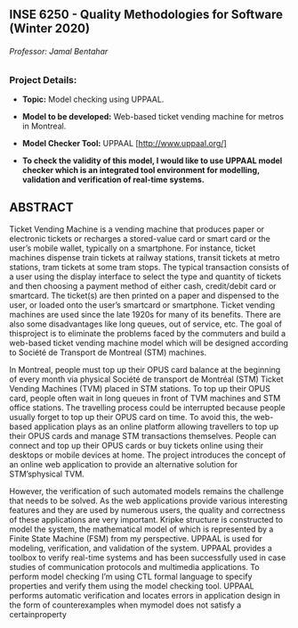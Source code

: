 ## INSE 6250 - Quality Methodologies for Software (Winter 2020)
###### Professor: Jamal Bentahar

### Project Details:
- **Topic:** Model checking using UPPAAL.
- **Model to be developed:** Web-based ticket vending machine for metros in Montreal.
- **Model Checker Tool:** UPPAAL [http://www.uppaal.org/]

- **To check the validity of this model, I would like to use UPPAAL model checker which is an integrated tool environment for modelling, validation and verification of real-time systems.**

## ABSTRACT
Ticket Vending Machine is a vending machine that produces paper or electronic tickets or
recharges a stored-value card or smart card or the user’s mobile wallet, typically on a smartphone.
For instance, ticket machines dispense train tickets at railway stations, transit tickets at metro
stations, tram tickets at some tram stops. The typical transaction consists of a user using the display
interface to select the type and quantity of tickets and then choosing a payment method of either
cash, credit/debit card or smartcard. The ticket(s) are then printed on a paper and dispensed to
the user, or loaded onto the user’s smartcard or smartphone. Ticket vending machines are used
since the late 1920s for many of its benefits. There are also some disadvantages like long queues,
out of service, etc. The goal of thisproject is to eliminate the problems faced by the commuters and
build a web-based ticket vending machine model which will be designed according to Société de
Transport de Montreal (STM) machines.

In Montreal, people must top up their OPUS card balance at the beginning of every month via
physical Société de transport de Montréal (STM) Ticket Vending Machines (TVM) placed in STM
stations. To top up their OPUS card, people often wait in long queues in front of TVM machines and
STM office stations. The travelling process could be interrupted because people usually forget to
top up their OPUS card on time. To avoid this, the web-based application plays as an online
platform allowing travellers to top up their OPUS cards and manage STM transactions themselves.
People can connect and top up their OPUS cards or buy tickets online using their desktops or
mobile devices at home. The project introduces the concept of an online web application to provide
an alternative solution for STM’sphysical TVM.

However, the verification of such automated models remains the challenge that needs to be solved.
As the web applications provide various interesting features and they are used by numerous users,
the quality and correctness of these applications are very important. Kripke structure is
constructed to model the system, the mathematical model of which is represented by a Finite State
Machine (FSM) from my perspective. UPPAAL is used for modeling, verification, and validation of
the system. UPPAAL provides a toolbox to verify real-time systems and has been successfully used
in case studies of communication protocols and multimedia applications. To perform model
checking I’m using CTL formal language to specify properties and verify them using the model
checking tool. UPPAAL performs automatic verification and locates errors in application design in
the form of counterexamples when mymodel does not satisfy a certainproperty

